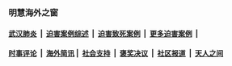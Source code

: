 
### 明慧海外之窗

####  [武汉肺炎](indexes/365.md?t=01011500) &nbsp;|&nbsp;  [迫害案例综述](indexes/328.md?t=01011500) &nbsp;|&nbsp; [迫害致死案例](indexes/277.md?t=01011500)  &nbsp;|&nbsp; [更多迫害案例](indexes/81.md?t=01011500)  &nbsp;|&nbsp; 
####  [时事评论](indexes/251.md?t=01011500) &nbsp;|&nbsp; [海外简讯](indexes/245.md?t=01011500)&nbsp;|&nbsp;  [社会支持](indexes/140.md?t=01011500) &nbsp;|&nbsp; [褒奖决议](indexes/282.md?t=01011500) &nbsp;|&nbsp; [社区报道](indexes/91.md?t=01011500)  &nbsp;|&nbsp; [天人之间](indexes/78.md?t=01011500) 

